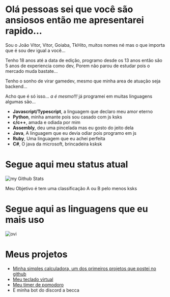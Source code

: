 # Olá pessoas sei que você são ansiosos então me apresentarei rapido...
<p>Sou o João Vitor, Vitor, Goiaba, TkHito, muitos nomes né mas o que importa que é sou dev igual a você...</p>
<p>Tenho 18 anos até a data de edição, programo desde os 13 anos então são 5 anos de experiencia como dev, Porem não parou de estudar pois o mercado muda bastate...</p>

<p>Tenho o sonho de virar gamedev, mesmo que minha area de atuação seja backend...</p>
<p>Acho que é só isso... <i>a é mesmo!!!</i> já programei em muitas linguagens algumas são...</p>
<ul>
  <li><strong>Javascript/Typescript</strong>, a linguagem que declaro meu amor eterno</li>
  <li><strong>Python</strong>, minha amante pois sou casado com js ksks</li>
  <li><strong>c/c++</strong>, amada e odiada por mim</li>
  <li><strong>Assembly</strong>, deu uma pincelada mas eu gosto do jeito dela</li>
  <li><strong>Java</strong>, A linguagem que eu devia odiar pois programo em js</li>
  <li><strong>Ruby</strong>, Uma linguagem que eu achei perfeita</li>
  <li><strong>C#</strong>, O java da microsoft, brincadeira ksksk</li>
</ul>

# Segue aqui meu status atual
<img align="center" src="https://github-readme-stats.vercel.app/api?username=joaovtk&include_all_commits=true&count_private=true&show_icons=true&line_height=20&title_color=2B5BBD&icon_color=1124BB&text_color=A1A1A1&bg_color=0,000000,130F40" alt="my Github Stats"/>
<p>Meu Objetivo é tem uma classificação A ou B pelo menos ksks</p>

# Segue aqui as linguagens que eu mais uso
<img src="https://github-readme-stats.vercel.app/api/top-langs?username=joaovtk&show_icons=true&locale=pt-br&layout=compact&theme=chartreuse-dark" alt="ovi" />

# Meus projetos
<ul>
  <li><a href="https://github.com/joaovtk/js-simple-calc">Minha simples calculadora, um dos primeiros projetos que postei no github</a></li>
  <li><a href="https://github.com/joaovtk/virtual-keyboard">Meu teclado virtual</a></li>
  <li><a href="https://github.com/joaovtk/pomodoro">Meu timer de pomodoro</a></li>
  <li><a>E minha bot do discord a becca</a></li>
</ul>
